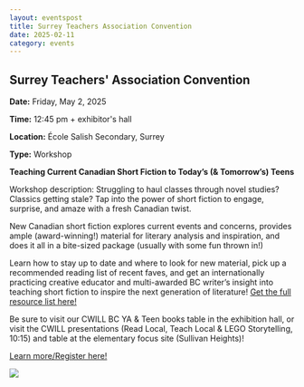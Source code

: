 ```yaml
---
layout: eventspost
title: Surrey Teachers Association Convention
date: 2025-02-11
category: events
---
```


## Surrey Teachers' Association Convention

**Date:** Friday, May 2, 2025

**Time:** 12:45 pm + exhibitor's hall

**Location:** École Salish Secondary, Surrey

**Type:** Workshop

**Teaching Current Canadian Short Fiction to Today’s (& Tomorrow’s) Teens** 

Workshop description: Struggling to haul classes through novel studies? Classics getting stale? Tap into the power of short fiction to engage, surprise, and amaze with a fresh Canadian twist.

New Canadian short fiction explores current events and concerns, provides ample (award-winning!) material for literary analysis and inspiration, and does it all in a bite-sized package (usually with some fun thrown in!) 

Learn how to stay up to date and where to look for new material, pick up a recommended reading list of recent faves, and get an internationally practicing creative educator and multi-awarded BC writer’s insight into teaching short fiction to inspire the next generation of literature! [Get the full resource list here!](https://kaie.space/news/2025/05/10/teaching-canadian-short-fiction.html)

Be sure to visit our CWILL BC YA & Teen books table in the exhibition hall, or visit the CWILL presentations (Read Local, Teach Local & LEGO Storytelling, 10:15) and table at the elementary focus site (Sullivan Heights)!

[Learn more/Register here!](https://www.staconvention.ca/)

[![](https://cwillbc.wordpress.com/wp-content/uploads/2025/04/sta2025.jpg?width=600px)](https://www.staconvention.ca/)
